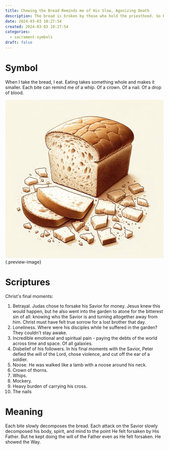 ```yaml
---
title: Chewing the Bread Reminds me of His Slow, Agonizing Death
description: The bread is broken by those who hold the priesthood. So His body was broken, by unworthy enemies.
date: 2024-03-03 10:27:54
created: 2024-03-03 10:27:54
categories:
  - sacrament-symbols
draft: false
---
```

# Symbol

When I take the bread, I eat. Eating takes something whole and makes it smaller. Each bite can remind me of a whip. Of a crown. Of a nail. Of a drop of blood. 

![Broken bread](../img/dalle-broken-bread.jpeg){.preview-image}
# Scriptures

Christ's final moments:

1. Betrayal. Judas chose to forsake his Savior for money. Jesus knew this would happen, but he also went into the garden to atone for the bitterest sin of all: knowing who the Savior is and turning altogether away from him. Christ must have felt true sorrow for a lost brother that day. 
2. Loneliness. Where were his disciples while he suffered in the garden? They couldn't stay awake. 
3. Incredible emotional and spiritual pain - paying the debts of the world across time and space. Of all galaxies. 
4. Disbelief of his followers. In his final moments with the Savior, Peter defied the will of the Lord, chose violence, and cut off the ear of a soldier. 
5. Noose. He was walked like a lamb with a noose around his neck. 
6. Crown of thorns. 
7. Whips. 
8. Mockery. 
9. Heavy burden of carrying his cross. 
10. The nails

# Meaning

Each bite slowly decomposes the bread. Each attack on the Savior slowly decomposed his body, spirit, and mind to the point He felt forsaken by His Father. But he kept doing the will of the Father even as He felt forsaken. He showed the Way. 

